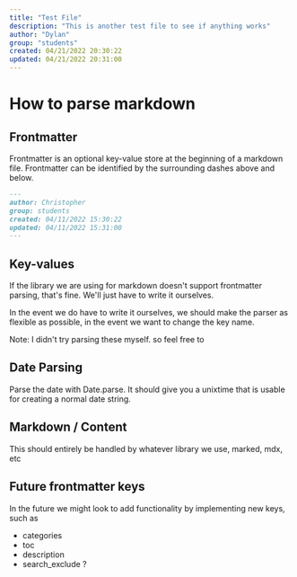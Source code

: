 ```yaml
---
title: "Test File"
description: "This is another test file to see if anything works"
author: "Dylan"
group: "students"
created: 04/21/2022 20:30:22
updated: 04/21/2022 20:31:00
---
```


# How to parse markdown

## Frontmatter

Frontmatter is an optional key-value store at the beginning of a markdown file. Frontmatter can be identified by the surrounding dashes above and below.

```markdown
---
author: Christopher
group: students
created: 04/11/2022 15:30:22
updated: 04/11/2022 15:31:00
---
```

## Key-values

If the library we are using for markdown doesn't support frontmatter parsing, that's fine. We'll just have to write it ourselves.

In the event we do have to write it ourselves, we should make the parser as flexible as possible, in the event we want to change the key name.

Note: I didn't try parsing these myself. so feel free to

## Date Parsing

Parse the date with Date.parse. It should give you a unixtime that is usable for creating a normal date string.

## Markdown / Content

This should entirely be handled by whatever library we use, marked, mdx, etc

## Future frontmatter keys

In the future we might look to add functionality by implementing new keys, such as

- categories
- toc
- description
- search_exclude ?
